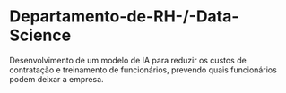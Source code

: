 # Departamento-de-RH-/-Data-Science
Desenvolvimento de um modelo de IA para reduzir os custos de contratação e treinamento de funcionários, prevendo quais funcionários podem deixar a empresa.
